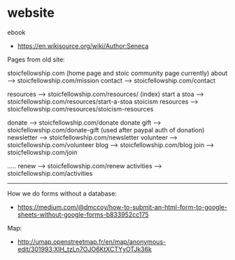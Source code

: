 # website

ebook
* https://en.wikisource.org/wiki/Author:Seneca

Pages from old site:

stoicfellowship.com (home page and stoic community page currently)
about --> stoicfellowship.com/mission
contact --> stoicfellowship.com/contact

resources --> stoicfellowship.com/resources/ (index)
  start a stoa --> stoicfellowship.com/resources/start-a-stoa
  stoicism resources --> stoicfellowship.com/resources/stoicism-resources

donate --> stoicfellowship.com/donate
donate gift --> stoicfellowship.com/donate-gift (used after paypal auth of donation)
newsletter --> stoicfellowship.com/newsletter
volunteer --> stoicfellowship.com/volunteer
blog --> stoicfellowship.com/blog
join --> stoicfellowship.com/join

.....
renew --> stoicfellowship.com/renew
activities --> stoicfellowship.com/activities

******
How we do forms without a database:
- https://medium.com/@dmccoy/how-to-submit-an-html-form-to-google-sheets-without-google-forms-b833952cc175

Map:
- http://umap.openstreetmap.fr/en/map/anonymous-edit/301993:XIH_tzLn7OJO6KtXCTYyOTJk36k
